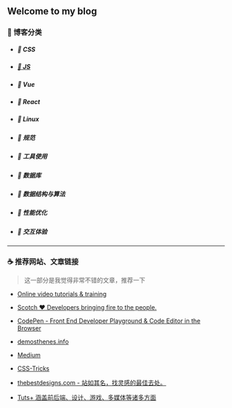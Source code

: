 ## Welcome to my blog

### :microscope: 博客分类

- ##### :hamburger: CSS 
- ##### [:lollipop: JS ](https://github.com/peng-yin/note/projects/2)
- ##### :jack_o_lantern: Vue 
- ##### :ghost: React
- ##### :art: Linux
- ##### :tophat: 规范
- ##### :ramen: 工具使用
- ##### :ring: 数据库 
- ##### :ski: 数据结构与算法
- ##### :rice: 性能优化
- ##### :guitar: 交互体验

---

### :coffee: 推荐网站、文章链接

> 这一部分是我觉得非常不错的文章，推荐一下


- [Online video tutorials & training](https://www.lynda.com/)


- [Scotch ♥ Developers bringing fire to the people.](https://scotch.io/)


- [CodePen - Front End Developer Playground & Code Editor in the Browser ](https://codepen.io/)

- [demosthenes.info](http://thenewcode.com/)

- [Medium](https://medium.com/)


- [CSS-Tricks](https://css-tricks.com/)


- [thebestdesigns.com - 站如其名，找灵感的最佳去处。](https://www.thebestdesigns.com/)

- [Tuts+ 涵盖前后端、设计、游戏、多媒体等诸多方面](https://tutsplus.com/tutorials)





